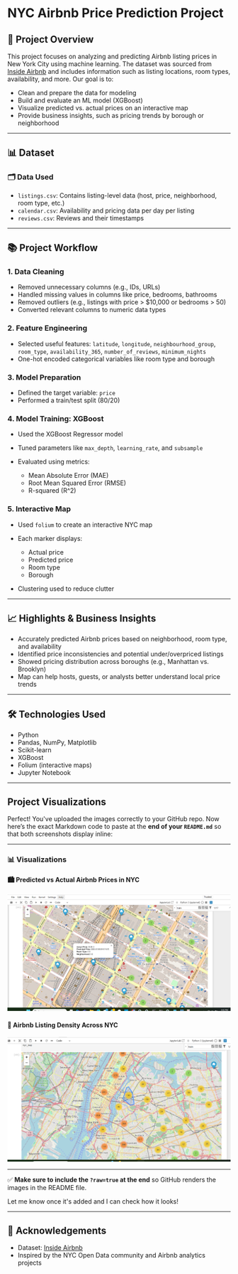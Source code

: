 
# NYC Airbnb Price Prediction Project

## 📄 Project Overview

This project focuses on analyzing and predicting Airbnb listing prices in New York City using machine learning. The dataset was sourced from [Inside Airbnb](http://insideairbnb.com/get-the-data/) and includes information such as listing locations, room types, availability, and more. Our goal is to:

* Clean and prepare the data for modeling
* Build and evaluate an ML model (XGBoost)
* Visualize predicted vs. actual prices on an interactive map
* Provide business insights, such as pricing trends by borough or neighborhood

---

## 📊 Dataset
### 🗂️ Data Used

* `listings.csv`: Contains listing-level data (host, price, neighborhood, room type, etc.)
* `calendar.csv`: Availability and pricing data per day per listing
* `reviews.csv`: Reviews and their timestamps

---

## 📚 Project Workflow

### 1. **Data Cleaning**

* Removed unnecessary columns (e.g., IDs, URLs)
* Handled missing values in columns like price, bedrooms, bathrooms
* Removed outliers (e.g., listings with price > \$10,000 or bedrooms > 50)
* Converted relevant columns to numeric data types

### 2. **Feature Engineering**

* Selected useful features: `latitude`, `longitude`, `neighbourhood_group`, `room_type`, `availability_365`, `number_of_reviews`, `minimum_nights`
* One-hot encoded categorical variables like room type and borough

### 3. **Model Preparation**

* Defined the target variable: `price`
* Performed a train/test split (80/20)

### 4. **Model Training: XGBoost**

* Used the XGBoost Regressor model
* Tuned parameters like `max_depth`, `learning_rate`, and `subsample`
* Evaluated using metrics:

  * Mean Absolute Error (MAE)
  * Root Mean Squared Error (RMSE)
  * R-squared (R^2)

### 5. **Interactive Map**

* Used `folium` to create an interactive NYC map
* Each marker displays:

  * Actual price
  * Predicted price
  * Room type
  * Borough
* Clustering used to reduce clutter

---

## 📈 Highlights & Business Insights

* Accurately predicted Airbnb prices based on neighborhood, room type, and availability
* Identified price inconsistencies and potential under/overpriced listings
* Showed pricing distribution across boroughs (e.g., Manhattan vs. Brooklyn)
* Map can help hosts, guests, or analysts better understand local price trends

---

## 🛠️ Technologies Used

* Python
* Pandas, NumPy, Matplotlib
* Scikit-learn
* XGBoost
* Folium (interactive maps)
* Jupyter Notebook

---
## Project Visualizations

Perfect! You've uploaded the images correctly to your GitHub repo. Now here’s the exact Markdown code to paste at the **end of your `README.md`** so that both screenshots display inline:

---

### 📊 Visualizations

#### 🏙️ Predicted vs Actual Airbnb Prices in NYC

![Predicted Prices](https://github.com/munalen123/ML-Airbnb-project-1-/blob/main/Screenshot%202025-07-06%20164134.png-predict%20price.png?raw=true)

#### 📌 Airbnb Listing Density Across NYC

![Listing Amount](https://github.com/munalen123/ML-Airbnb-project-1-/blob/main/Screenshot%202025-07-06%20164200.png-listamount.png?raw=true)

---

✅ **Make sure to include the `?raw=true` at the end** so GitHub renders the images in the README file.

Let me know once it's added and I can check how it looks!

---

## 🙌 Acknowledgements

* Dataset: [Inside Airbnb](http://insideairbnb.com/get-the-data/)
* Inspired by the NYC Open Data community and Airbnb analytics projects
